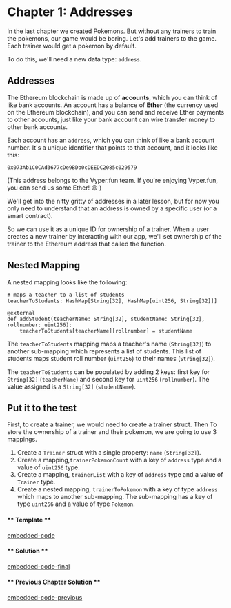# Chapter 1: Addresses

In the last chapter we created Pokemons. But without any trainers to train the pokemons, our game would be boring. Let's add trainers to the game. Each trainer would get a pokemon by default.

To do this, we'll need a new data type: `address`.

## Addresses

The Ethereum blockchain is made up of **accounts**, which you can think of like bank accounts. An account has a balance of **Ether** (the currency used on the Ethereum blockchain), and you can send and receive Ether payments to other accounts, just like your bank account can wire transfer money to other bank accounts.

Each account has an `address`, which you can think of like a bank account number. It's a unique identifier that points to that account, and it looks like this:

```
0x073Ab1C0CAd3677cDe9BDb0cDEEDC2085c029579
```

(This address belongs to the Vyper.fun team. If you're enjoying Vyper.fun, you can send us some Ether! 😉 )

We'll get into the nitty gritty of addresses in a later lesson, but for now you only need to understand that an address is owned by a specific user (or a smart contract).

So we can use it as a unique ID for ownership of a trainer. When a user creates a new trainer by interacting with our app, we'll set ownership of the trainer to the Ethereum address that called the function.

## Nested Mapping

A nested mapping looks like the following:

```vyper
# maps a teacher to a list of students
teacherToStudents: HashMap[String[32], HashMap[uint256, String[32]]]

@external
def addStudent(teacherName: String[32], studentName: String[32], rollnumber: uint256):
    teacherToStudents[teacherName][rollnumber] = studentName
```

The `teacherToStudents` mapping maps a teacher's name (`String[32]`) to another sub-mapping which represents a list of students. This list of students maps student roll number (`uint256`) to their names (`String[32]`).

The `teacherToStudents` can be populated by adding 2 keys: first key for `String[32]` (`teacherName`) and second key for `uint256` (`rollnumber`). The value assigned is a `String[32]` (`studentName`).

## Put it to the test

First, to create a trainer, we would need to create a trainer struct. Then To store the ownership of a trainer and their pokemon, we are going to use 3 mappings.

1. Create a `Trainer` struct with a single property: `name` (`String[32]`).
2. Create a mapping,`trainerPokemonCount` with a key of `address` type and a value of `uint256` type.
3. Create a mapping, `trainerList` with a key of `address` type and a value of `Trainer` type.
4. Create a nested mapping, `trainerToPokemon` with a key of type `address` which maps to another sub-mapping. The sub-mapping has a key of type `uint256` and a value of type `Pokemon`.

<!-- tabs:start -->

#### ** Template **

[embedded-code](../assets/2/2.1-template-code.vy ':include :type=code embed-template')

#### ** Solution **

[embedded-code-final](../assets/2/2.1-finished-code.vy ':include :type=code embed-final')

#### ** Previous Chapter Solution **

[embedded-code-previous](../assets/1/12.0-finished-code.vy ':include :type=code embed-previous')

<!-- tabs:end -->
